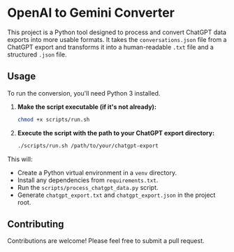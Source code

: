 # OpenAI to Gemini Converter

This project is a Python tool designed to process and convert ChatGPT data exports into more usable formats. It takes the `conversations.json` file from a ChatGPT export and transforms it into a human-readable `.txt` file and a structured `.json` file.

## Usage

To run the conversion, you'll need Python 3 installed.

1.  **Make the script executable (if it's not already):**
    ```bash
    chmod +x scripts/run.sh
    ```

2.  **Execute the script with the path to your ChatGPT export directory:**
    ```bash
    ./scripts/run.sh /path/to/your/chatgpt-export
    ```

This will:
*   Create a Python virtual environment in a `venv` directory.
*   Install any dependencies from `requirements.txt`.
*   Run the `scripts/process_chatgpt_data.py` script.
*   Generate `chatgpt_export.txt` and `chatgpt_export.json` in the project root.

## Contributing

Contributions are welcome! Please feel free to submit a pull request.